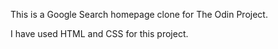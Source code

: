 This is a Google Search homepage clone for The Odin Project.

I have used HTML and CSS for this project.
